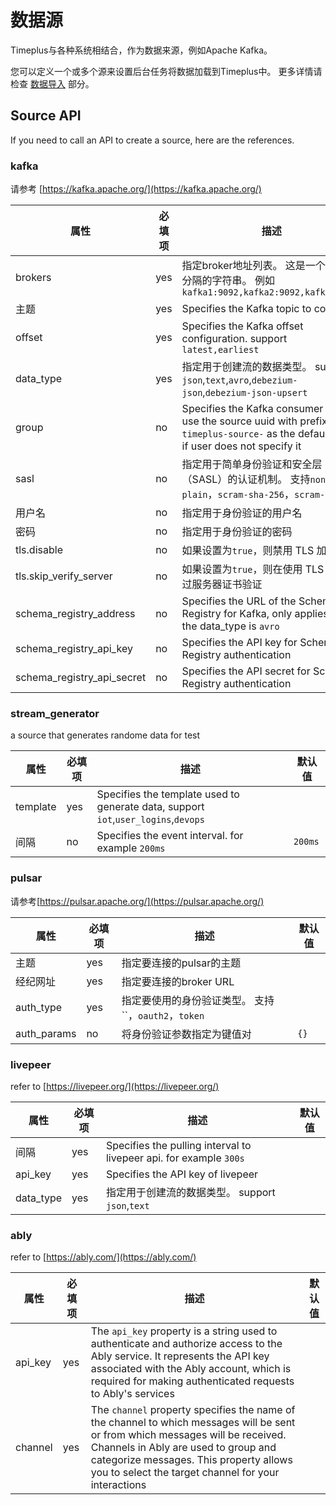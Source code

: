 # 数据源

Timeplus与各种系统相结合，作为数据来源，例如Apache Kafka。

您可以定义一个或多个源来设置后台任务将数据加载到Timeplus中。 更多详情请检查 [数据导入](ingestion) 部分。


## Source API
If you need to call an API to create a source, here are the references.

### kafka

请参考 [https://kafka.apache.org/](https://kafka.apache.org/)

| 属性                           | 必填项 | 描述                                                                                                                                      | 默认值                            |
| ---------------------------- | --- | --------------------------------------------------------------------------------------------------------------------------------------- | ------------------------------ |
| brokers                      | yes | 指定broker地址列表。 这是一个以逗号分隔的字符串。 例如`kafka1:9092,kafka2:9092,kafka3:9092`                                                                    | |                              |
| 主题                           | yes | Specifies the Kafka topic to connect                                                                                                    |                                |
| offset                       | yes | Specifies the Kafka offset configuration.    support `latest,earliest`                                                                  |                                |
| data_type                    | yes | 指定用于创建流的数据类型。   support `json`,`text`,`avro`,`debezium-json`,`debezium-json-upsert`                                                     | |                              |
| group                        | no  | Specifies the Kafka consumer group. use the source uuid with prefix `timeplus-source-` as the default value if user does not specify it | `timeplus-source-<uuid>` |
| sasl                         | no  | 指定用于简单身份验证和安全层（SASL）的认证机制。 支持`none`，`plain`，`scram-sha-256`，`scram-sha-512`                                                             | `none` |                       |
| 用户名                          | no  | 指定用于身份验证的用户名                                                                                                                            |                                |
| 密码                           | no  | 指定用于身份验证的密码                                                                                                                             |                                |
| tls.disable                  | no  | 如果设置为`true`，则禁用 TLS 加密                                                                                                                  | `false`                        |
| tls.skip_verify_server     | no  | 如果设置为`true`，则在使用 TLS 时会跳过服务器证书验证                                                                                                        | `false`                        |
| schema_registry_address    | no  | Specifies the URL of the Schema Registry for Kafka, only applies when the data_type is `avro`                                           |                                |
| schema_registry_api_key    | no  | Specifies the API key for Schema Registry authentication                                                                                |                                |
| schema_registry_api_secret | no  | Specifies the API secret for Schema Registry authentication                                                                             |                                |


### stream_generator

a source that generates randome data for test

| 属性       | 必填项 | 描述                                                                                 | 默认值     |
| -------- | --- | ---------------------------------------------------------------------------------- | ------- |
| template | yes | Specifies the template used to generate data, support `iot`,`user_logins`,`devops` |         |
| 间隔       | no  | Specifies the event interval. for example `200ms`                                  | `200ms` |


### pulsar

请参考[https://pulsar.apache.org/](https://pulsar.apache.org/)

| 属性          | 必填项 | 描述                                   | 默认值  |
| ----------- | --- | ------------------------------------ | ---- |
| 主题          | yes | 指定要连接的pulsar的主题                      |      |
| 经纪网址        | yes | 指定要连接的broker URL                     |      |
| auth_type   | yes | 指定要使用的身份验证类型。  支持``，`oauth2`，`token` |      |
| auth_params | no  | 将身份验证参数指定为键值对                        | `{}` |


### livepeer

refer to [https://livepeer.org/](https://livepeer.org/)

| 属性        | 必填项 | 描述                                                                 | 默认值 |
| --------- | --- | ------------------------------------------------------------------ | --- |
| 间隔        | yes | Specifies the pulling interval to livepeer api. for example `300s` |     |
| api_key   | yes | Specifies the API key of livepeer                                  |     |
| data_type | yes | 指定用于创建流的数据类型。   support `json`,`text`                              |     |



### ably

refer to [https://ably.com/](https://ably.com/)

| 属性      | 必填项 | 描述                                                                                                                                                                                                                                                                       | 默认值 |
| ------- | --- | ------------------------------------------------------------------------------------------------------------------------------------------------------------------------------------------------------------------------------------------------------------------------ | --- |
| api_key | yes | The `api_key` property is a string used to authenticate and authorize access to the Ably service. It represents the API key associated with the Ably account, which is required for making authenticated requests to Ably's services                                     |     |
| channel | yes | The `channel` property specifies the name of the channel to which messages will be sent or from which messages will be received. Channels in Ably are used to group and categorize messages. This property allows you to select the target channel for your interactions |     |